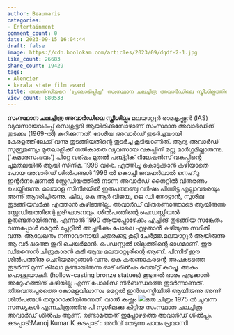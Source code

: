 ```yaml
---
author: Beaumaris
categories:
- Entertainment
comment_count: 0
date: 2023-09-15 16:04:44
draft: false
image: https://cdn.boolokam.com/articles/2023/09/dqdf-2-1.jpg
like_count: 26683
share_count: 19429
tags:
- Alencier
- kerala state film award
title: അലൻസിയറെ 'പ്രലോഭിപ്പിച്ച' സംസ്ഥാന ചലച്ചിത്ര അവാർഡിലെ സ്ത്രീശില്പത്തിന്റെ ചരിത്രം
view_count: 880533
---
```


**സംസ്ഥാന ചലച്ചിത്ര അവാർഡിലെ സ്ത്രീശില്പം** മലയാറ്റൂർ രാമകൃഷ്ണൻ (IAS) വ്യവസായവകുപ്പ് സെക്രട്ടറി ആയിരിക്കുമ്പോഴാണ് സംസ്ഥാന അവാർഡിന് തുടക്കം (1969-ൽ) കുറിക്കുന്നത്. ദേശീയ അവാർഡ് തുടർച്ചയായി കേരളത്തിലേക്ക് വന്നു തുടങ്ങിയതിന്റെ തുടർച്ച കൂടിയാണിത്. ആദ്യ അവാർഡ് സുബ്രമണ്യം മുതലാളിക്ക് നൽകാതെ വ്യവസായ വകുപ്പിന് മറ്റു മാർഗ്ഗമില്ലാരുന്നു. ('കുമാരസംഭവം') പിറ്റേ വര്ഷം മുതൽ പബ്ളിക് റിലേഷൻസ് വകുപ്പിന്റെ ചുമതലയിൽ ആയി സിനിമ. 1998 വരെ. എത്തിച്ചു കൊടുക്കാൻ കഴിയാതെ പോയ അവാർഡ് ശിൽപങ്ങൾ 1996 ൽ കൊച്ചി ജവഹർലാൽ നെഹ്‌റു ഇന്റർനാഷണൽ സ്റ്റേഡിയത്തിൽ നടന്ന അവാർഡ് നൈറ്റിൽ വിതരണം ചെയ്തിരുന്നു. മലയാള സിനിമയിൽ ഇരുപത്തഞ്ചു വർഷം പിന്നിട്ട എല്ലാവരെയും അന്ന് ആദരിച്ചിരുന്നു. ഷീല, കെ ആർ വിജയ, ജെ ഡി തോട്ടാൻ, സുശീല തുടങ്ങിയവർക്കു എത്താൻ കഴിഞ്ഞില്ല. അവാർഡ് വിതരണത്തോടെ ആയിരുന്നു സ്റ്റേഡിയത്തിന്റെ ഉദ്‌ഘാടനവും. ശിൽപത്തിന്റെ പെഡസ്റ്റിയൽ ഉരുണ്ടതായിരുന്നു. എന്നാൽ 1990 ആയപ്പോഴേക്കും എച്ചിങ് തുടങ്ങിയ സങ്കേതം വന്നപ്പോൾ മെറ്റൽ പ്ലേറ്റിൽ അച്ചടിക്കും പോലെ എഴുതാൻ കഴിയുന്ന സ്ഥിതി വന്നു. ആലേഖനം നന്നാവാനായി ചതുരക്കട്ട കൂട്ടി ചേർത്തു.മലയാറ്റൂർ ആയിരുന്നു ആ വർഷത്തെ ജൂറി ചെയർമാൻ. പെഡസ്റ്റൽ ശില്പത്തിന്റെ ഭാഗമാണ്. ഈ ഡിസൈൻ ചിത്രകാരൻ കു‌ടി ആയ മലയാറ്റൂരിന്റെ ആണ്. പിന്നീട് ഈ ശിൽപത്തിനു ചെറിയമാറ്റങ്ങൾ വന്നു. കെ കരുണാകരന്റെ അപകടത്തെ തുടർന്ന് മുന്ന് കിലോ ഉണ്ടായിരുന്ന ഓട് ശിൽപം വെയ്റ്റ് കുറച്ചു. അകം പൊള്ളയാക്കി. (hollow-casting bronze statues) കൂടുതൽ ഭാരം എടുക്കാൻ അദ്ദേഹത്തിന് കഴിയില്ല എന്ന് പോലീസ് നിർബന്ധത്തെ തുടർന്നാണത്. തിരുവന്തപുരത്തെ കോമളവിലാസം മെറ്റൽ ഇൻഡസ്ട്രിയിൽ ആയിരുന്നു അന്ന് ശിൽപങ്ങൾ തയ്യാറാക്കിയിരുന്നത്. വാൽ കഷ്ണം ![](https://cdn.boolokam.com/articles/2023/09/dqdf-2-1.jpg)ഒരു ചിത്രം 1975 ൽ ചുവന്ന സന്ധ്യകൾ എന്നചിത്രത്തിനു പി സുശീലക്കു കിട്ടിയ സംസ്ഥാന ചലച്ചിത്ര അവാർഡ് ശിൽപം ആണ്. രണ്ടാമത്തത് ഇപ്പോഴത്തെ അവാർഡ് ശിൽപ്പം. കടപ്പാട്:Manoj Kumar K കടപ്പാട് : അറിവ് തേടുന്ന പാവം പ്രവാസി